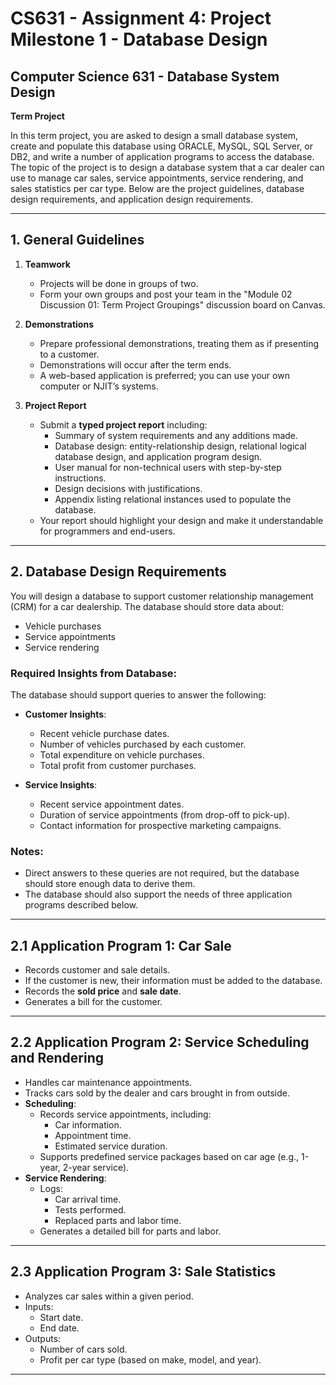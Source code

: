 # CS631 - Assignment 4: Project Milestone 1 - Database Design

## Computer Science 631 - Database System Design
**Term Project**

In this term project, you are asked to design a small database system, create and populate this database using ORACLE, MySQL, SQL Server, or DB2, and write a number of application programs to access the database. The topic of the project is to design a database system that a car dealer can use to manage car sales, service appointments, service rendering, and sales statistics per car type. Below are the project guidelines, database design requirements, and application design requirements.

---

## 1. General Guidelines

1. **Teamwork**  
   - Projects will be done in groups of two.  
   - Form your own groups and post your team in the "Module 02 Discussion 01: Term Project Groupings" discussion board on Canvas.

2. **Demonstrations**  
   - Prepare professional demonstrations, treating them as if presenting to a customer.  
   - Demonstrations will occur after the term ends.  
   - A web-based application is preferred; you can use your own computer or NJIT’s systems.

3. **Project Report**  
   - Submit a **typed project report** including:
     - Summary of system requirements and any additions made.
     - Database design: entity-relationship design, relational logical database design, and application program design.
     - User manual for non-technical users with step-by-step instructions.
     - Design decisions with justifications.
     - Appendix listing relational instances used to populate the database.  
   - Your report should highlight your design and make it understandable for programmers and end-users.

---

## 2. Database Design Requirements

You will design a database to support customer relationship management (CRM) for a car dealership. The database should store data about:

- Vehicle purchases
- Service appointments
- Service rendering

### Required Insights from Database:
The database should support queries to answer the following:

- **Customer Insights**:
  - Recent vehicle purchase dates.
  - Number of vehicles purchased by each customer.
  - Total expenditure on vehicle purchases.
  - Total profit from customer purchases.

- **Service Insights**:
  - Recent service appointment dates.
  - Duration of service appointments (from drop-off to pick-up).
  - Contact information for prospective marketing campaigns.

### Notes:
- Direct answers to these queries are not required, but the database should store enough data to derive them.
- The database should also support the needs of three application programs described below.

---

## 2.1 Application Program 1: **Car Sale**
- Records customer and sale details.
- If the customer is new, their information must be added to the database.
- Records the **sold price** and **sale date**.
- Generates a bill for the customer.

---

## 2.2 Application Program 2: **Service Scheduling and Rendering**
- Handles car maintenance appointments.
- Tracks cars sold by the dealer and cars brought in from outside.
- **Scheduling**:
  - Records service appointments, including:
    - Car information.
    - Appointment time.
    - Estimated service duration.
  - Supports predefined service packages based on car age (e.g., 1-year, 2-year service).
- **Service Rendering**:
  - Logs:
    - Car arrival time.
    - Tests performed.
    - Replaced parts and labor time.
  - Generates a detailed bill for parts and labor.

---

## 2.3 Application Program 3: **Sale Statistics**
- Analyzes car sales within a given period.
- Inputs:
  - Start date.
  - End date.
- Outputs:
  - Number of cars sold.
  - Profit per car type (based on make, model, and year).

---
